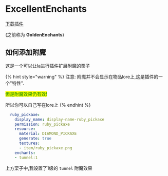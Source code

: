 # ExcellentEnchants

[下载插件](https://www.spigotmc.org/resources/goldenenchants-%E2%80%A2-more-vanilla-like-enchantments-1-14-1-16.61693/)

(之前称为 **GoldenEnchants**)

## 如何添加附魔

这是一个可以让Ia进行插件扩展附魔的栗子

{% hint style="warning" %}
注意: 附魔并不会显示在物品lore上,这是插件的一个"特性".

<mark style="color:green;">但是附魔效果仍有效!</mark>

所以你可以自己写在lore上
{% endhint %}

```yaml
  ruby_pickaxe:
    display_name: display-name-ruby_pickaxe
    permission: ruby_pickaxe
    resource:
      material: DIAMOND_PICKAXE
      generate: true
      textures:
      - item/ruby_pickaxe.png
    enchants:
    - tunnel:1
```

上方栗子中,我设置了1级的 `tunnel` 附魔效果

